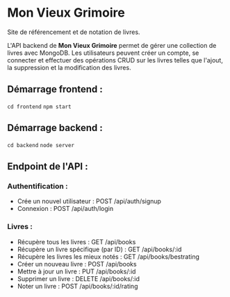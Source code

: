 # Mon Vieux Grimoire

Site de référencement et de notation de livres.

L'API backend de **Mon Vieux Grimoire** permet de gérer une collection de livres avec MongoDB. Les utilisateurs peuvent créer un compte, se connecter et effectuer des opérations CRUD sur les livres telles que l'ajout, la suppression et la modification des livres.

## Démarrage frontend :
`cd frontend`
`npm start`

## Démarrage backend :
`cd backend`
`node server`

## Endpoint de l'API :

### Authentification :

 - Crée un nouvel utilisateur : POST /api/auth/signup
 - Connexion : POST /api/auth/login
 
### Livres :

- Récupère tous les livres : GET /api/books
- Récupère un livre spécifique (par ID) : GET /api/books/:id
- Récupère les livres les mieux notés : GET /api/books/bestrating
- Créer un nouveau livre : POST /api/books
- Mettre à jour un livre : PUT /api/books/:id
- Supprimer un livre : DELETE /api/books/:id
- Noter un livre : POST /api/books/:id/rating



